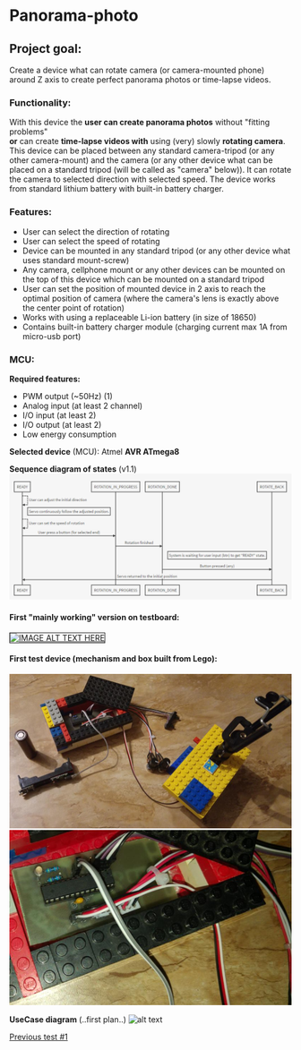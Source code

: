 # Panorama-photo


## Project goal:
Create a device what can rotate camera (or camera-mounted phone) around Z axis to create perfect panorama photos or time-lapse videos.


### Functionality:
With this device the **user can create panorama photos** without "fitting problems"  
**or** can create **time-lapse videos with** using (very) slowly **rotating camera**.  
This device can be placed between any standard camera-tripod (or any other camera-mount) and the camera (or any other device what can be placed on a standard tripod (will be called as "camera" below)).
It can rotate the camera to selected direction with selected speed.
The device works from standard lithium battery with built-in battery charger.

### Features:
 - User can select the direction of rotating
 - User can select the speed of rotating
 - Device can be mounted in any standard tripod (or any other device what uses standard mount-screw)
 - Any camera, cellphone mount or any other devices can be mounted on the top of this device which can be mounted on a standard tripod
 - User can set the position of mounted device in 2 axis to reach the optimal position of camera (where the camera's lens is exactly above the center point of rotation)
 - Works with using a replaceable Li-ion battery (in size of 18650)
 - Contains built-in battery charger module (charging current max 1A from micro-usb port)

### MCU: 
**Required features:**
 - PWM output (~50Hz) (1)
 - Analog input (at least 2 channel)
 - I/O input (at least 2)
 - I/O output (at least 2)
 - Low energy consumption
 
**Selected device** (MCU): Atmel **AVR ATmega8**


**Sequence diagram of states** (v1.1)
![alt text](https://github.com/bbkbarbar/ATmega8-panorama-photo/blob/master/Docs/sequence_v1_1_.png "Basic sequence diagram")


#### First "mainly working" version on testboard:

<a href="http://www.youtube.com/watch?i8isvKmdPvMfeature=player_embedded&v=33iNxKAsr9w
" target="_blank"><img src="http://img.youtube.com/vi/33iNxKAsr9w/2.jpg"
alt="IMAGE ALT TEXT HERE" width="240" height="180" border="1" /></a>

#### First test device (mechanism and box built from Lego):
![alt text](https://raw.githubusercontent.com/bbkbarbar/ATmega8-panorama-photo/master/Docs/Test_on_lego_v1_1.jpg " ")
![alt text](https://raw.githubusercontent.com/bbkbarbar/ATmega8-panorama-photo/master/Docs/Test_on_lego_v1_2.jpg " ")

**UseCase diagram**
(..first plan..)
![alt text](https://github.com/bbkbarbar/ATmega8-panorama-photo/blob/master/Docs/useCase_plan_1.png "UseCase diagram")

[Previous test #1](https://youtu.be/i8isvKmdPvM)
